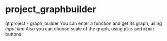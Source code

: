 # project_graphbuilder
qt project - graph_builder
You can enter a function and get its graph, using *input line*
Also you can choose scale of the graph, using ```plus``` and ```minus``` buttons
